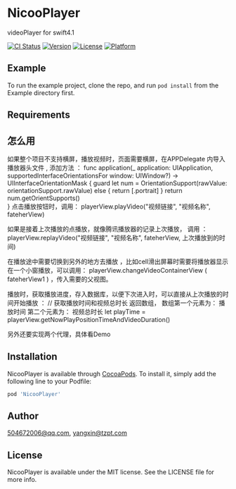 # NicooPlayer

videoPlayer for swift4.1


[![CI Status](https://img.shields.io/travis/504672006@qq.com/NicooPlayer.svg?style=flat)](https://travis-ci.org/504672006@qq.com/NicooPlayer)
[![Version](https://img.shields.io/cocoapods/v/NicooPlayer.svg?style=flat)](https://cocoapods.org/pods/NicooPlayer)
[![License](https://img.shields.io/cocoapods/l/NicooPlayer.svg?style=flat)](https://cocoapods.org/pods/NicooPlayer)
[![Platform](https://img.shields.io/cocoapods/p/NicooPlayer.svg?style=flat)](https://cocoapods.org/pods/NicooPlayer)

## Example

To run the example project, clone the repo, and run `pod install` from the Example directory first.

## Requirements

## 怎么用
如果整个项目不支持横屏，播放视频时，页面需要横屏，在APPDelegate 内导入播放器头文件 , 添加方法 ：
func application(_ application: UIApplication, supportedInterfaceOrientationsFor window: UIWindow?)
-> UIInterfaceOrientationMask {
guard let num =  OrientationSupport(rawValue: orientationSupport.rawValue) else {
return [.portrait]
}
return num.getOrientSupports()   
}
点击播放按钮时，调用：
playerView.playVideo("视频链接", "视频名称", fateherView)

如果是接着上次播放的点播放，就像腾讯播放器的记录上次播放， 调用 ：
playerView.replayVideo("视频链接", "视频名称", fateherView, 上次播放到的时间)

在播放途中需要切换到另外的地方去播放 ，比如cell滑出屏幕时需要将播放器显示在一个小窗播放，可以调用：
playerView.changeVideoContainerView ( fateherView1 )  ，传入需要的父视图。

播放时，获取播放进度，存入数据库，以便下次进入时，可以直接从上次播放的时间开始播放 ： 
// 获取播放时间和视频总时长   返回数组， 数组第一个元素为： 播放时间    第二个元素为： 视频总时长
let playTime =  playerView.getNowPlayPositionTimeAndVideoDuration()


另外还要实现两个代理，具体看Demo


## Installation

NicooPlayer is available through [CocoaPods](https://cocoapods.org). To install
it, simply add the following line to your Podfile:

```ruby
pod 'NicooPlayer'
```

## Author

504672006@qq.com, yangxin@tzpt.com

## License

NicooPlayer is available under the MIT license. See the LICENSE file for more info.

